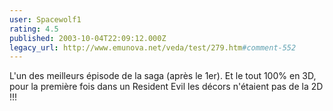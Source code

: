 ```yaml
---
user: Spacewolf1
rating: 4.5
published: 2003-10-04T22:09:12.000Z
legacy_url: http://www.emunova.net/veda/test/279.htm#comment-552
---
```

L'un des meilleurs épisode de la saga (après le 1er). Et le tout 100% en 3D, pour la première fois dans un Resident Evil les décors n'étaient pas de la 2D !!!
